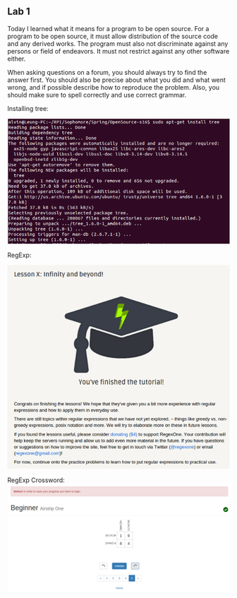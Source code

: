 ## Lab 1

Today I learned what it means for a program to be open source. For a program to be open source, it must allow distribution of the source code and any derived works. The program must also not discriminate against any persons or field of endeavors. It must not restrict against any other software either.

When asking questions on a forum, you should always try to find the answer first. You should also be precise about what you did and what went wrong, and if possible describe how to reproduce the problem. Also, you should make sure to spell correctly and use correct grammar.

Installing tree:

![Tree installation](InstallTree.png)


RegExp:

![RegExp Completed](RegExp.png)

RegExp Crossword:
![RegExp Crossword Completed](RegExpCrossWord.png)